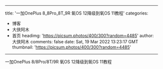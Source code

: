 
---
title: '一加OnePlus 8_8Pro_8T_9R 氧OS 12降级到氧OS 11教程'
categories: 
 - 博客
 - 大侠阿木
 - 首页
headimg: 'https://picsum.photos/400/300?random=4485'
author: 大侠阿木
comments: false
date: Sat, 19 Mar 2022 13:23:17 GMT
thumbnail: 'https://picsum.photos/400/300?random=4485'
---

<div>   
一加OnePlus 8/8Pro/8T/9R 氧OS 12降级到氧OS 11教程  
</div>
            